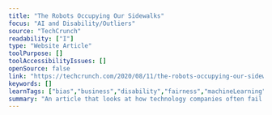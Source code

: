```yaml
---
title: "The Robots Occupying Our Sidewalks"
focus: "AI and Disability/Outliers"
source: "TechCrunch"
readability: ["I"]
type: "Website Article"
toolPurpose: []
toolAccessibilityIssues: []
openSource: false
link: "https://techcrunch.com/2020/08/11/the-robots-occupying-our-sidewalks/"
keywords: []
learnTags: ["bias","business","disability","fairness","machineLearning"]
summary: "An article that looks at how technology companies often fail to design and develop AI with persons with disabilities in mind. No-contact delivery robots are just one of many examples of this systemic issue. "
---
```


